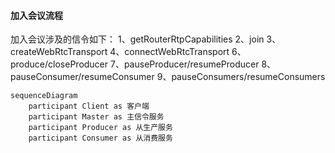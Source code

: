 #### 加入会议流程

加入会议涉及的信令如下：
  1、getRouterRtpCapabilities
  2、join
  3、createWebRtcTransport
  4、connectWebRtcTransport
  6、produce/closeProducer
  7、pauseProducer/resumeProducer
  8、pauseConsumer/resumeConsumer
  9、pauseConsumers/resumeConsumers

```mermaid
sequenceDiagram
    participant Client as 客户端
    participant Master as 主信令服务
    participant Producer as 从生产服务
    participant Consumer as 从消费服务
```